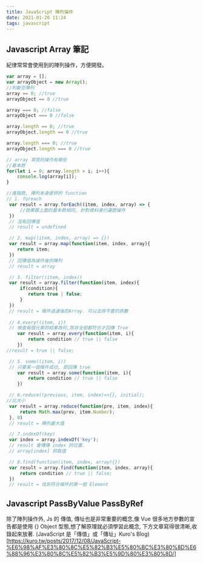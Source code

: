 ```yaml
---
title: JavaScript 陣列操作
date: 2021-01-26 11:24
tags: javascript
---
```


## Javascript Array 筆記
紀律常常會使用到的陣列操作，方便開發。

```javascript
var array = [];
var arrayObject = new Array();
//判斷空陣列
array == 0; //true
arrayObject == 0 //true

array === 0; //false
arrayObject === 0 //false

array.length == 0; //true
arrayObject.length == 0 //true

array.length === 0; //true
arrayObject.length === 0 //true

// array 常見的操作有哪些
//基本款
for(let i = 0; array.length > i; i++){
    console.log(array[i]);
}

//進階款, 陣列本身提供的 function
// 1. foreach
 var result = array.forEach((item, index, array) => {
     //效果跟上面的基本款相同, 針對資料進行遍歷操作
 }) 
 // 沒有回傳值 
 // result = undefined

 // 2. map((item, index, array) => {})
 var result = array.map(function(item, index, array){
    return item;
 })
 // 回傳值為操作後的陣列
 // result = array

 // 3. filter((item, index))
 var result = array.filter(function(item, index){
     if(condition){
        return true | false;
     }
 })
 // result = 條件過濾後的Array. 可以去除不要的原數
 
 // 4.every((item, i))
 // 檢查每個元素的結果為何,除非全部都符合才回傳 True
    var result = array.every(function(item, i){
        return condition // true || false
    })
//result = true || false;

 // 5. some((item, i))
 // 只要某一個條件成功, 即回傳 true
    var result = array.some(function(item, i){
        return condition // true || false
    })

 // 6.reduce((previous, item, index)=>{}, initial);
//比大小
 var result = array.reduce(function(pre, item, index){
     return Math.max(prev, item.Number);
 }, 0)
 // result = 陣列最大值

 // 7.indexOf(key)
 var index = array.indexOf('key');
 // result 會傳傳 index 的位置. 
 // array[index] 抓取值

 // 8.find(function(item, index, array){})
 var result = array.find(function(item, index, array){
     return condition // true || false;
 })
 // result = 找到符合條件的第一個 Element
```

## Javascript PassByValue PassByRef
除了陣列操作外, Js 的 傳值, 傳址也是非常重要的概念,像 Vue 很多地方參數的宣告都是使用 {} Object 型態,想了解原理就必須學習此概念, 下方文章寫得很清晰,收錄起來放著.
(JavaScript 是「傳值」或「傳址」Kuro's Blog)[https://kuro.tw/posts/2017/12/08/JavaScript-%E6%98%AF%E3%80%8C%E5%82%B3%E5%80%BC%E3%80%8D%E6%88%96%E3%80%8C%E5%82%B3%E5%9D%80%E3%80%8D/]